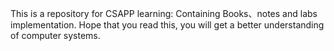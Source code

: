 This is a repository for CSAPP learning:
Containing Books、notes and labs implementation.
Hope that you read this, you will get a better understanding of computer systems.
